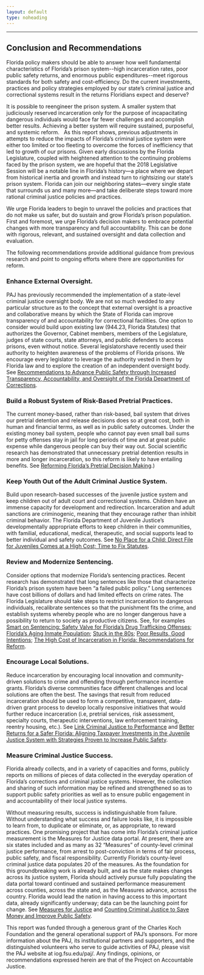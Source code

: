 ```yaml
---
layout: default
type: noheading
---
```


   <hr class="section-heading-spacer">
   <div class="clearfix"></div>

<h2 id="conclusion" class="offset">Conclusion and Recommendations</h2>

Florida policy makers should be able to answer how well fundamental characteristics of Florida’s prison system--high incarceration rates, poor public safety returns, and enormous public expenditures--meet rigorous standards for both safety and cost-efficiency.   Do the current investments, practices and policy strategies employed by our state’s criminal justice and correctional systems result in the returns Floridians expect and deserve?

It is possible to reengineer the prison system. A smaller system that judiciously reserved incarceration only for the purpose of incapacitating dangerous individuals would face far fewer challenges and accomplish better results. Achieving a better system will require sustained, purposeful, and systemic reform.
 
As this report shows, previous adjustments in attempts to reduce the impacts of Florida’s criminal justice system were either too limited or too fleeting to overcome the forces of inefficiency that led to growth of our prisons. Given early discussions by the Florida Legislature, coupled with heightened attention to the continuing problems faced by the prison system, we are hopeful that the 2018 Legislative Session will be a notable line in Florida’s history—a place where we depart from historical inertia and growth and instead turn to rightsizing our state’s prison system. Florida can join our neighboring states—every single state that surrounds us and many more—and take deliberate steps toward more rational criminal justice policies and practices.

We urge Florida leaders to begin to unravel the policies and practices that do not make us safer, but do sustain and grow Florida’s prison population. First and foremost, we urge Florida’s decision makers to embrace potential changes with more transparency and full accountability.  This can be done with rigorous, relevant, and sustained oversight and data collection and evaluation.

The following recommendations provide additional guidance from previous research and point to ongoing efforts where there are opportunities for reform.


### Enhance External Oversight.
PAJ has previously recommended the implementation of a state-level criminal justice oversight body. We are not so much wedded to any particular structure as to the concept that external oversight is a proactive and collaborative means by which the State of Florida can improve transparency of and accountability for correctional facilities. One option to consider would build upon existing law (944.23, Florida Statutes) that authorizes the Governor, Cabinet members, members of the Legislature, judges of state courts, state attorneys, and public defenders to access prisons, even without notice.  Several legislatorshave recently used their authority to heighten awareness of the problems of Florida prisons. We encourage every legislator to leverage the authority vested in them by Florida law and to explore the creation of an independent oversight body. See [Recommendations to Advance Public Safety through Increased Transparency, Accountability, and Oversight of the Florida Department of Corrections](http://iog.fsu.edu/paj/documents/Recommendations%20to%20Improve%20DOC%2011-12-14.pdf).


### Build a Robust System of Risk-Based Pretrial Practices.
The current money-based, rather than risk-based, bail system that drives our pretrial detention and release decisions does so at great cost, both in human and financial terms, as well as in public safety outcomes. Under the existing money bail system, people who cannot pay even small bail sums for petty offenses stay in jail for long periods of time and at great public expense while dangerous people can buy their way out. Social scientific research has demonstrated that unnecessary pretrial detention results in more and longer incarceration, so this reform is likely to have entailing benefits. See [Reforming Florida’s Pretrial Decision Making](https://www.jamesmadison.org/library/docLib/Journal-Spr2017-ReformingFloridasPreTrialDecisionMaking.pdf).)

### Keep Youth Out of the Adult Criminal Justice System.
Build upon research-based successes of the juvenile justice system and keep children out of adult court and correctional systems.  Children have an immense capacity for development and redirection.  Incarceration and adult sanctions are criminogenic, meaning that they encourage rather than inhibit criminal behavior.  The Florida Department of Juvenile Justice’s developmentally appropriate efforts to keep children in their communities, with familial, educational, medical, therapeutic, and social supports lead to better individual and safety outcomes. See [No Place for a Child: Direct File for Juveniles Comes at a High Cost; Time to Fix Statutes](https://www.jamesmadison.org/Library/docLib/2016-Juvenile-Justice-Policy-Brief-21.pdf).

### Review and Modernize Sentencing.
Consider options that modernize Florida’s sentencing practices.  Recent research has demonstrated that long sentences like those that characterize Florida’s prison system have been “a failed public policy.” Long sentences have cost billions of dollars and had limited effects on crime rates. The Florida Legislature should take steps to restrict incarceration to dangerous individuals, recalibrate sentences so that the punishment fits the crime, and establish systems whereby people who are no longer dangerous have a possibility to return to society as productive citizens.  See, for examples [Smart on Sentencing: Safety Valve for Florida’s Drug Trafficking Offenses](https://www.jamesmadison.org/library/docLib/PolicyBrief-MandatoryMinimums-v06-web.pdf); [Florida’s Aging Inmate Population](https://www.jamesmadison.org/library/docLib/PolicyBrief-MandatoryMinimums-v06-web.pdf); [Stuck in the 80s](https://www.jamesmadison.org/publications/detail/stuck-in-the-80s); [Poor Results, Good Intentions](https://www.jamesmadison.org/publications/detail/poor-results-good-intentions); [The High Cost of Incarceration in Florida: Recommendations for Reform](http://reason.org/files/florida_prison_reform.pdf).

### Encourage Local Solutions.
Reduce incarceration by encouraging local innovation and community-driven solutions to crime and offending through performance incentive grants. Florida’s diverse communities face different challenges and local solutions are often the best. The savings that result from reduced incarceration should be used to form a competitive, transparent, data-driven grant process to develop locally responsive initiatives that would further reduce incarceration (i.e, pretrial services, risk assessment, specialty courts, therapeutic interventions, law enforcement training, reentry housing, etc.). See [Link Criminal Justice to Performance](http://iog.fsu.edu/paj/documents/JMI-Justice%20Funding%20to%20Performance%20Journal%20article.pdf) and [Better Returns for a Safer Florida: Aligning Taxpayer Investments in the Juvenile Justice System with Strategies Proven to Increase Public Safety](https://www.jamesmadison.org/library/doclib/BetterReturns20142.pdf).

### Measure Criminal Justice Success.
Florida already collects, and in a variety of capacities and forms, publicly reports on millions of pieces of data collected in the everyday operation of Florida’s corrections and criminal justice systems.  However, the collection and sharing of such information may be refined and strengthened so as to support public safety priorities as well as to ensure public engagement in and accountability of their local justice systems.

Without measuring results, success is indistinguishable from failure.  Without understanding what success and failure looks like, it is impossible to learn from, to duplicate or eliminate, or, as appropriate, to reward practices. One promising project that has come into Florida’s criminal justice measurement is the Measures for Justice data portal.  At present, there are six states included and as many as 32 “Measures” of county-level criminal justice performance, from arrest to post-conviction in terms of fair process, public safety, and fiscal responsibility.  Currently Florida’s county-level criminal justice data populates 20 of the measures.  As the foundation for this groundbreaking work is already built, and as the state makes changes across its justice system, Florida should actively pursue fully populating the data portal toward continued and sustained performance measurement across counties, across the state and, as the Measures advance, across the country.   Florida would lead the nation in having access to this important data, already significantly underway; data can be the launching point for change. See [Measures for Justice](www.measuresforjustice.org) and [Counting Criminal Justice to Save Money and Improve Public Safety](http://www.tbo.com/opinion/columns/column-counting-criminal-justice-to-save-money-and-improve-public-safety/2324906).

This report was funded through a generous grant of the Charles Koch Foundation and the general operational support of PAJ’s sponsors. For more information about the PAJ, its institutional partners and supporters, and the distinguished volunteers who serve to guide activities of PAJ, please visit the PAJ website at iog.fsu.edu/paj/.
Any findings, opinions, or recommendations expressed herein are that of the Project on Accountable Justice.
